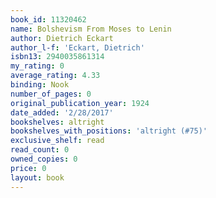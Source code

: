 ```yaml
---
book_id: 11320462
name: Bolshevism From Moses to Lenin
author: Dietrich Eckart
author_l-f: 'Eckart, Dietrich'
isbn13: 2940035861314
my_rating: 0
average_rating: 4.33
binding: Nook
number_of_pages: 0
original_publication_year: 1924
date_added: '2/28/2017'
bookshelves: altright
bookshelves_with_positions: 'altright (#75)'
exclusive_shelf: read
read_count: 0
owned_copies: 0
price: 0
layout: book
---
```

